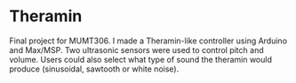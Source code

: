 # Theramin

Final project for MUMT306. I made a Theramin-like controller using Arduino and Max/MSP. Two ultrasonic sensors were used to control
pitch and volume. Users could also select what type of sound the theramin would produce (sinusoidal, sawtooth or white noise).
